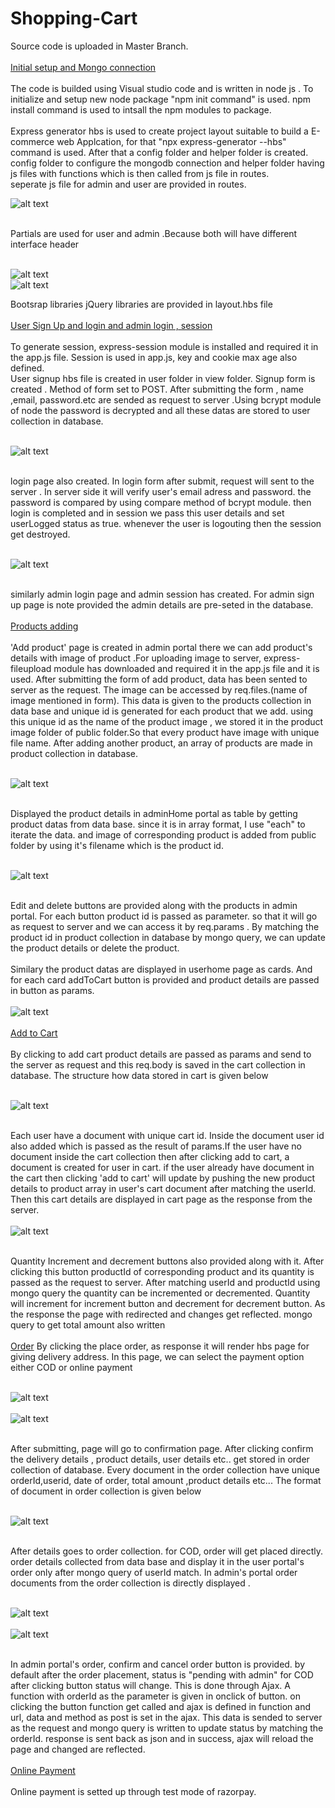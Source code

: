 # Shopping-Cart

Source code is uploaded in Master Branch.<br><br>
<ins>Initial setup and Mongo connection</ins><br>
<br>
The code is builded using Visual studio code and is written in node js . To initialize and setup new node package "npm init command" is used. npm install command is used to intsall the npm modules to package.<br><br> Express generator hbs is used to create project layout suitable to build a E-commerce web Applcation, for that "npx express-generator --hbs" command is used. After that a config folder and helper folder is created. config folder to configure the mongodb connection and helper folder having js files with functions which is then called from js file in routes. <br>
seperate js file for admin and user are provided in routes.<br>

![alt text](https://user-images.githubusercontent.com/114420318/193441263-c95545c2-1ef7-4dd5-9c1c-b7ae9b45b842.png)<br><br>

Partials are used for user and admin .Because both will have different interface header<br><br>

![alt text](https://user-images.githubusercontent.com/114420318/193441378-cd946ee4-eddd-4f11-a314-63d4684cb767.jpg)<br>
![alt text](https://user-images.githubusercontent.com/114420318/193441385-f15f7f19-fea1-43fa-9522-6f939f8518d8.jpg)<br>

Bootsrap libraries jQuery libraries are provided in layout.hbs file<br><br>
<ins>User Sign Up and login and admin login , session</ins><br><br>
To generate session, express-session module is installed and required it in the app.js file. Session is used in app.js, key and cookie max age also defined.<br>
User signup hbs file is created in user folder in view folder. Signup form is created . Method of form set to POST. After submitting the form , name ,email, password.etc  are sended as request to server .Using bcrypt module of node the password is decrypted and all these datas are stored to user collection in database.
<br><br>


![alt text](https://user-images.githubusercontent.com/114420318/193453962-087b4252-8cb2-4d77-8d66-662e090ebd0b.png)<br><br>

login page also created. In login form after submit, request will sent to the server . In server side it will verify user's email adress and password. the password is compared by using compare method of bcrypt module. then login is completed and in session we pass this user details and set userLogged  status as true. whenever the user is logouting then the session get destroyed.<br><br>

![alt text](https://user-images.githubusercontent.com/114420318/193453988-160410ec-343c-484f-a5ef-37589675acb5.png)<br><br>


similarly admin login page and admin session has created. For admin sign up page is note provided the admin details are pre-seted in the database.<br><br>
<ins>Products adding</ins><br><br>
'Add product' page is created in admin portal there we can add product's details with image of product .For uploading image to server, express-fileupload module has downloaded and required it in the app.js file and it is used. After submitting the form of add product, data has been sented to server as the request. The image can be accessed by req.files.(name of image mentioned in form). This data is given to the products collection in data base and unique id is generated for each product that we add. using this unique id as the name of the product image , we stored it in the product image folder of public folder.So that every product have image with unique file name. After adding another product, an array of products are made in product collection in database.<br><br>

![alt text](https://user-images.githubusercontent.com/114420318/193454147-d401f909-f09c-41eb-aaf0-a8ca10201132.png)<br><br>


Displayed the product details in adminHome portal as table by getting product datas from data base. since it is in array format, I use "each" to iterate the data. and image of corresponding product is added from public folder by using it's filename which is the product id.<br><br>

![alt text](https://user-images.githubusercontent.com/114420318/193445023-a9ceb9a1-af04-42aa-9c8f-173281906638.png)<br><br>

Edit and delete buttons are provided along with the products in admin portal. For each button product id is passed as parameter. so that it will go as request to server and we can access it by req.params . By matching the product id in product collection in database by mongo query, we can update the product details or delete the product.<br><br>
Similary the product datas are displayed in userhome page as cards. And for each card addToCart button is provided and product details are passed in button as params.<br><br>
![alt text](https://user-images.githubusercontent.com/114420318/193445426-7a426b94-91e8-460b-acf9-9f78ef90475e.png)<br><br>
<ins>Add to Cart</ins><br><br>
By clicking to add cart product details are passed as params and send to the server as request and this req.body is saved in the cart collection in database. The structure how data stored in cart is given below <br><br>

![alt text](https://user-images.githubusercontent.com/114420318/193446769-9774dfaf-21a9-4d79-b0f7-98ed16fc5ee1.png)<br><br>

Each user have a document with unique cart id. Inside the document user id also added which is passed as the result of params.If the user have no document inside the cart collection then after clicking add to cart, a document is created for user in cart. if the user already have document in the cart then clicking 'add to cart' will update by pushing the new product details to product array in user's cart document after matching the userId. Then this cart details are displayed in cart page as the response from the server.<br><br>
![alt text](https://user-images.githubusercontent.com/114420318/193447114-55772c23-d185-4bc3-9197-4456138ed27e.png)<br><br>

Quantity Increment and decrement buttons also provided along with it. After clicking this button productId  of corresponding product and its quantity is passed as the request to server. After matching userId and productId using mongo query the quantity can be incremented or decremented. Quantity will increment for increment button and decrement for decrement button. As the response the page with redirected and changes get reflected. mongo query to get total amount also written<br><br>
<ins>Order</ins>
By clicking the place order, as response it will render hbs page for giving delivery address. In this page, we can select the payment option either COD or online payment<br><br>

![alt text](https://user-images.githubusercontent.com/114420318/193449365-71725fd6-f01d-46ef-aa2e-a8a527a5a8b3.png)<br><br>
![alt text](https://user-images.githubusercontent.com/114420318/193449382-9357bb6b-2ae4-4f20-a049-11ac2a26bac5.png)<br><br>

After submitting, page will go to confirmation page. After clicking confirm  the delivery details , product details, user details etc.. get stored in order collection of database. Every document in the order collection have unique orderId,userid, date of order, total amount ,product details etc... The format of document in order collection is given below<br><br>

![alt text](https://user-images.githubusercontent.com/114420318/193449451-a40689ed-bf03-4a72-babd-3db30d5f745d.png)<br><br>

After details goes to order collection. for COD, order will get placed directly. order details collected from data base and display it in the user portal's order only after  mongo query of userId match. In admin's portal order documents from the order collection is directly displayed .<br><br>

![alt text](https://user-images.githubusercontent.com/114420318/193449910-a787b90f-392a-4424-aac1-6c67d21cd9ea.png)<br><br>
![alt text](https://user-images.githubusercontent.com/114420318/193449927-68cd2ca8-870c-479e-9942-79c56c15ab12.png)<br><br>

In admin portal's order, confirm and cancel order button is provided. by default after the order placement, status is "pending with admin" for COD after clicking  button status will change. This is done through Ajax. A function with orderId as the parameter is given in onclick of button. on clicking the button function get called and ajax is defined in function and url, data and method as post is set in the ajax. This data is sended to server as the request and mongo query is written to update status by matching the orderId. response is sent back as json and in success, ajax will reload the page and changed are reflected.
<br><br>
<ins>Online Payment</ins><br><br>
Online payment is setted up through test mode of razorpay.
